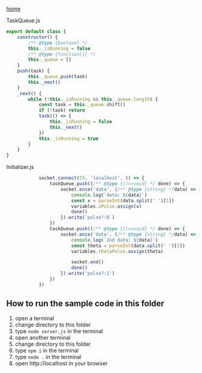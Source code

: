 [home](../README.md)

TaskQueue.js
```js
export default class {
    constructor() {
        /** @type {boolean} */
        this._isRunning = false
        /** @type {function[]} */
        this._queue = []
    }
    push(task) {
        this._queue.push(task)
        this._next()
    }
    _next() {
        while (!this._isRunning && this._queue.length) {
            const task = this._queue.shift()
            if (!task) return
            task(() => {
                this._isRunning = false
                this._next()
            })
            this._isRunning = true
        }
    }
}
```

Initializer.js

```js
            socket.connect(23, 'localhost', () => {
                taskQueue.push((/** @type {()=>void} */ done) => {
                    socket.once('data', (/** @type {string} */data) => {
                        console.log(`data: ${data}`)
                        const x = parseInt(data.split(' ')[1])
                        variables.xPulse.assign(x)
                        done()
                    }).write(`pulse?:0`)
                })
                taskQueue.push((/** @type {()=>void} */ done) => {
                    socket.once('data', (/** @type {string} */data) => {
                        console.log(`2nd data: ${data}`)
                        const theta = parseInt(data.split(' ')[1])
                        variables.thetaPulse.assign(theta)

                        socket.end()
                        done()
                    }).write('pulse?:1')
                })
            })
```



## How to run the sample code in this folder
1. open a terminal
1. change directory to this folder
1. type `node server.js` in the terminal
1. open another terminal
1. change directory to this folder
1. type `npm i` in the terminal
1. type `node .` in the terminal
1. open http://localhost in your browser